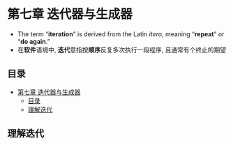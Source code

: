 # 第七章 迭代器与生成器

- The term “**iteration**” is derived from the Latin *itero*, meaning “**repeat**” or “**do again**.” 
- 在**软件**语境中, **迭代**意指按**顺序**反复多次执行一段程序, 且通常有个终止的期望

## 目录

- [第七章 迭代器与生成器](#第七章-迭代器与生成器)
  - [目录](#目录)
  - [理解迭代](#理解迭代)

## 理解迭代



